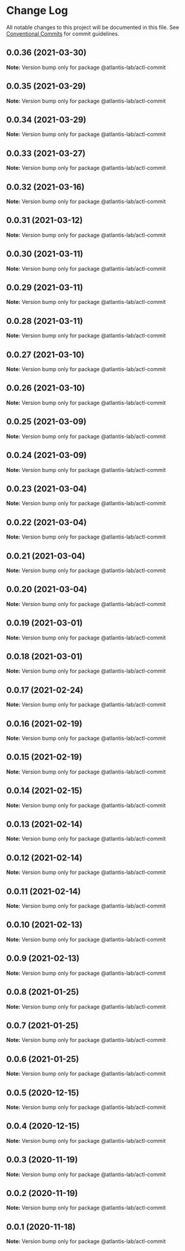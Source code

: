 # Change Log

All notable changes to this project will be documented in this file.
See [Conventional Commits](https://conventionalcommits.org) for commit guidelines.

## 0.0.36 (2021-03-30)

**Note:** Version bump only for package @atlantis-lab/actl-commit





## 0.0.35 (2021-03-29)

**Note:** Version bump only for package @atlantis-lab/actl-commit





## 0.0.34 (2021-03-29)

**Note:** Version bump only for package @atlantis-lab/actl-commit





## 0.0.33 (2021-03-27)

**Note:** Version bump only for package @atlantis-lab/actl-commit





## 0.0.32 (2021-03-16)

**Note:** Version bump only for package @atlantis-lab/actl-commit





## 0.0.31 (2021-03-12)

**Note:** Version bump only for package @atlantis-lab/actl-commit





## 0.0.30 (2021-03-11)

**Note:** Version bump only for package @atlantis-lab/actl-commit





## 0.0.29 (2021-03-11)

**Note:** Version bump only for package @atlantis-lab/actl-commit





## 0.0.28 (2021-03-11)

**Note:** Version bump only for package @atlantis-lab/actl-commit





## 0.0.27 (2021-03-10)

**Note:** Version bump only for package @atlantis-lab/actl-commit





## 0.0.26 (2021-03-10)

**Note:** Version bump only for package @atlantis-lab/actl-commit





## 0.0.25 (2021-03-09)

**Note:** Version bump only for package @atlantis-lab/actl-commit





## 0.0.24 (2021-03-09)

**Note:** Version bump only for package @atlantis-lab/actl-commit





## 0.0.23 (2021-03-04)

**Note:** Version bump only for package @atlantis-lab/actl-commit





## 0.0.22 (2021-03-04)

**Note:** Version bump only for package @atlantis-lab/actl-commit





## 0.0.21 (2021-03-04)

**Note:** Version bump only for package @atlantis-lab/actl-commit





## 0.0.20 (2021-03-04)

**Note:** Version bump only for package @atlantis-lab/actl-commit





## 0.0.19 (2021-03-01)

**Note:** Version bump only for package @atlantis-lab/actl-commit





## 0.0.18 (2021-03-01)

**Note:** Version bump only for package @atlantis-lab/actl-commit





## 0.0.17 (2021-02-24)

**Note:** Version bump only for package @atlantis-lab/actl-commit





## 0.0.16 (2021-02-19)

**Note:** Version bump only for package @atlantis-lab/actl-commit





## 0.0.15 (2021-02-19)

**Note:** Version bump only for package @atlantis-lab/actl-commit





## 0.0.14 (2021-02-15)

**Note:** Version bump only for package @atlantis-lab/actl-commit





## 0.0.13 (2021-02-14)

**Note:** Version bump only for package @atlantis-lab/actl-commit





## 0.0.12 (2021-02-14)

**Note:** Version bump only for package @atlantis-lab/actl-commit





## 0.0.11 (2021-02-14)

**Note:** Version bump only for package @atlantis-lab/actl-commit





## 0.0.10 (2021-02-13)

**Note:** Version bump only for package @atlantis-lab/actl-commit





## 0.0.9 (2021-02-13)

**Note:** Version bump only for package @atlantis-lab/actl-commit





## 0.0.8 (2021-01-25)

**Note:** Version bump only for package @atlantis-lab/actl-commit





## 0.0.7 (2021-01-25)

**Note:** Version bump only for package @atlantis-lab/actl-commit





## 0.0.6 (2021-01-25)

**Note:** Version bump only for package @atlantis-lab/actl-commit





## 0.0.5 (2020-12-15)

**Note:** Version bump only for package @atlantis-lab/actl-commit





## 0.0.4 (2020-12-15)

**Note:** Version bump only for package @atlantis-lab/actl-commit





## 0.0.3 (2020-11-19)

**Note:** Version bump only for package @atlantis-lab/actl-commit





## 0.0.2 (2020-11-19)

**Note:** Version bump only for package @atlantis-lab/actl-commit





## 0.0.1 (2020-11-18)

**Note:** Version bump only for package @atlantis-lab/actl-commit
